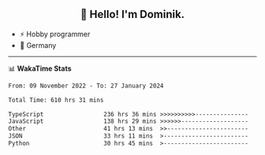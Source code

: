 <h2 align="center">👋 Hello! I'm Dominik.</h2>

- ⚡ Hobby programmer
- 📍 Germany

---
📊 **WakaTime Stats**
<!--START_SECTION:waka-->

```txt
From: 09 November 2022 - To: 27 January 2024

Total Time: 610 hrs 31 mins

TypeScript                 236 hrs 36 mins >>>>>>>>>>---------------   38.76 %
JavaScript                 138 hrs 29 mins >>>>>>-------------------   22.68 %
Other                      41 hrs 13 mins  >>-----------------------   06.75 %
JSON                       33 hrs 11 mins  >------------------------   05.44 %
Python                     30 hrs 45 mins  >------------------------   05.04 %
```

<!--END_SECTION:waka-->
